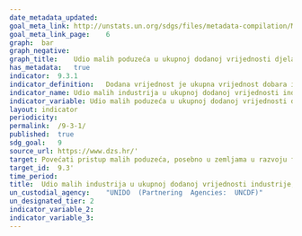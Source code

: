 ```yaml
---	
date_metadata_updated:	
goal_meta_link:	http://unstats.un.org/sdgs/files/metadata-compilation/Metadata-Goal-9.pdf'
goal_meta_link_page:	6
graph:	bar
graph_negative:	
graph_title:	Udio malih poduzeća u ukupnoj dodanoj vrijednosti djelatnosti prerađivačke industrije
has_metadata:	true
indicator:	9.3.1
indicator_definition:	Dodana vrijednost je ukupna vrijednost dobara i usluga proizvedenih u danom referentnom razdoblju. Pokazatelj se izračunava tako da se dodana vrijednost malih poduzeća  (prema definiciji) podijeli s ukupnom dodanom vrijednošću i pomnoži sa 100.
indicator_name:	Udio malih industrija u ukupnoj dodanoj vrijednosti industrije, na temelju (a) međunarodne klasifikacije i (b) nacionalnih klasifikacija
indicator_variable:	Udio malih poduzeća u ukupnoj dodanoj vrijednosti djelatnosti prerađivačke industrije
layout:	indicator
periodicity:	
permalink:	/9-3-1/
published:	true  
sdg_goal:	9
source_url:	https://www.dzs.hr/'
target:	Povećati pristup malih poduzeća, posebno u zemljama u razvoju financijskim uslugama i povoljnim kreditima kako bi se  omogućila njihova integracija i pristup tržištu  
target_id:	9.3'
time_period:	
title:	Udio malih industrija u ukupnoj dodanoj vrijednosti industrije, na temelju (a) međunarodne klasifikacije i (b) nacionalnih klasifikacija
un_custodial_agency:	"UNIDO  (Partnering  Agencies:  UNCDF)"
un_designated_tier:	2
indicator_variable_2:	
indicator_variable_3:	
---	
```

